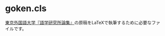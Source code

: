 # goken.cls
[東京外国語大学『語学研究所論集』](http://www.tufs.ac.jp/common/fs/ilr/contents/ronshuu.html)の原稿をLaTeXで執筆するために必要なファイルです。

